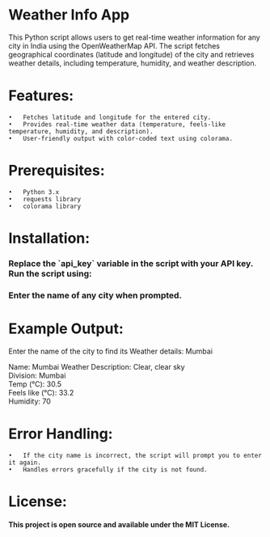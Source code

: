 # Weather Info App

This Python script allows users to get real-time weather information for any city in India using the OpenWeatherMap API. The script fetches geographical coordinates (latitude and longitude) of the city and retrieves weather details, including temperature, humidity, and weather description.

# Features:

	•	Fetches latitude and longitude for the entered city.
	•	Provides real-time weather data (temperature, feels-like temperature, humidity, and description).
	•	User-friendly output with color-coded text using colorama.

# Prerequisites:

	•	Python 3.x
	•	requests library
	•	colorama library

# Installation:
<h3> Replace the `api_key` variable in the script with your API key.
 Run the script using:
</h3>


<h3> Enter the name of any city when prompted.</h3>

# Example Output:
Enter the name of the city to find its Weather details: Mumbai

Name: Mumbai
Weather Description: Clear, clear sky <br>
Division: Mumbai<br>
Temp (°C): 30.5<br>
Feels like (°C): 33.2<br>
Humidity: 70<br>

# Error Handling:

	•	If the city name is incorrect, the script will prompt you to enter it again.
	•	Handles errors gracefully if the city is not found.

# License:

<h4> This project is open source and available under the MIT License.</h4>
